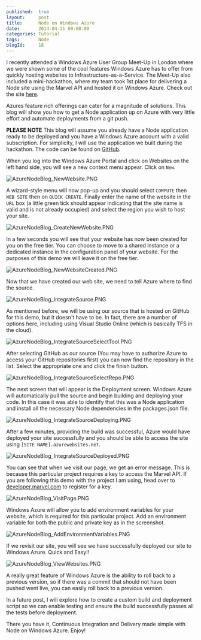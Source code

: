 ```yaml
---
published: 	true
layout: 	post
title:		Node on Windows Azure
date: 		2014-04-21 09:00:00
categories: Tutorial
tags: 		Node
blogId:     18
---
```


I recently attended a Windows Azure User Group Meet-Up in London where we were shown some of the cool features Windows Azure has to offer from quickly hosting websites to Infrastructure-as-a-Service. The Meet-Up also included a mini-hackathon, where my team took 1st place for delivering a Node site using the Marvel API and hosted it on Windows Azure. Check out the site [here](http://gwabhack.azurewebsites.net).

Azures feature rich offerings can cater for a magnitude of solutions. This blog will show you how to get a Node application up on Azure with very little effort and automate deployments from a git push.

**PLEASE NOTE** This blog will assume you already have a Node application ready to be deployed and you have a Windows Azure account with a valid subscription. For simplicity, I will use the application we built during the hackathon. The code can be found on [GitHub](https://github.com/jsm85/GwabHack).

When you log into the Windows Azure Portal and click on Websites on the left hand side, you will see a new context menu appear. Click on ```New```.

![AzureNodeBlog_NewWebsite.PNG](/assets/AzureNodeBlog_NewWebsite.PNG)

A wizard-style menu will now pop-up and you should select ```COMPUTE``` then ```WEB SITE``` then on ```QUICK CREATE```. Finally enter the name of the website in the ```URL``` box (a little green tick should appear indicating that the site name is valid and is not already occupied) and select the region you wish to host your site.

![AzureNodeBlog_CreateNewWebsite.PNG](/assets/AzureNodeBlog_CreateNewWebsite.PNG)

In a few seconds you will see that your website has now been created for you on the free tier. You can choose to move to a shared instance or a dedicated instance in the configuration panel of your website. For the purposes of this demo we will leave it on the free tier.

![AzureNodeBlog_NewWebsiteCreated.PNG](/assets/AzureNodeBlog_NewWebsiteCreated.PNG)

Now that we have created our web site, we need to tell Azure where to find the source. 

![AzureNodeBlog_IntegrateSource.PNG](/assets/AzureNodeBlog_IntegrateSource.PNG)

As mentioned before, we will be using our source that is hosted on GitHub for this demo, but it doesn't have to be. In fact, there are a number of options here, including using Visual Studio Online (which is basically TFS in the cloud).

![AzureNodeBlog_IntegrateSourceSelectTool.PNG](/assets/AzureNodeBlog_IntegrateSourceSelectTool.PNG)

After selecting GitHub as our source (You may have to authorize Azure to access your GitHub repositories first) you can now find the repository in the list. Select the appropriate one and click the finish button.

![AzureNodeBlog_IntegrateSourceSelectRepo.PNG](/assets/AzureNodeBlog_IntegrateSourceSelectRepo.PNG)

The next screen that will appear is the Deployment screen. Windows Azure will automatically pull the source and begin building and deploying your code. In this case it was able to identify that this was a Node application and install all the necessary Node dependencies in the packages.json file.

![AzureNodeBlog_IntegrateSourceDeploying.PNG](/assets/AzureNodeBlog_IntegrateSourceDeploying.PNG)

After a few minutes, providing the build was successful, Azure would have deployed your site successfully and you should be able to access the site using ```[SITE NAME].azurewebsites.net```.

![AzureNodeBlog_IntegrateSourceDeployed.PNG](/assets/AzureNodeBlog_IntegrateSourceDeployed.PNG)

You can see that when we visit our page, we get an error message. This is because this particular project requires a key to access the Marvel API. If you are following this demo with the project I am using, head over to [developer.marvel.com](http://developer.marvel.com) to register for a key.

![AzureNodeBlog_VisitPage.PNG](/assets/AzureNodeBlog_VisitPage.PNG)

Windows Azure will allow you to add environment variables for your website, which is required for this particular project. Add an environment variable for both the public and private key as in the screenshot.

![AzureNodeBlog_AddEnvironmentVariables.PNG](/assets/AzureNodeBlog_AddEnvironmentVariables.PNG)

If we revisit our site, you will see we have successfully deployed our site to Windows Azure. Quick and Easy!!

![AzureNodeBlog_ViewWebsites.PNG](/assets/AzureNodeBlog_ViewWebsites.PNG)

A really great feature of Windows Azure is the ability to roll back to a previous version, so if there was a commit that should not have been pushed went live, you can easily roll back to a previous version.

In a future post, I will explore how to create a custom build and deployment script so we can enable testing and ensure the build successfully passes all the tests before deployment.

There you have it, Continuous Integration and Delivery made simple with Node on Windows Azure. Enjoy!